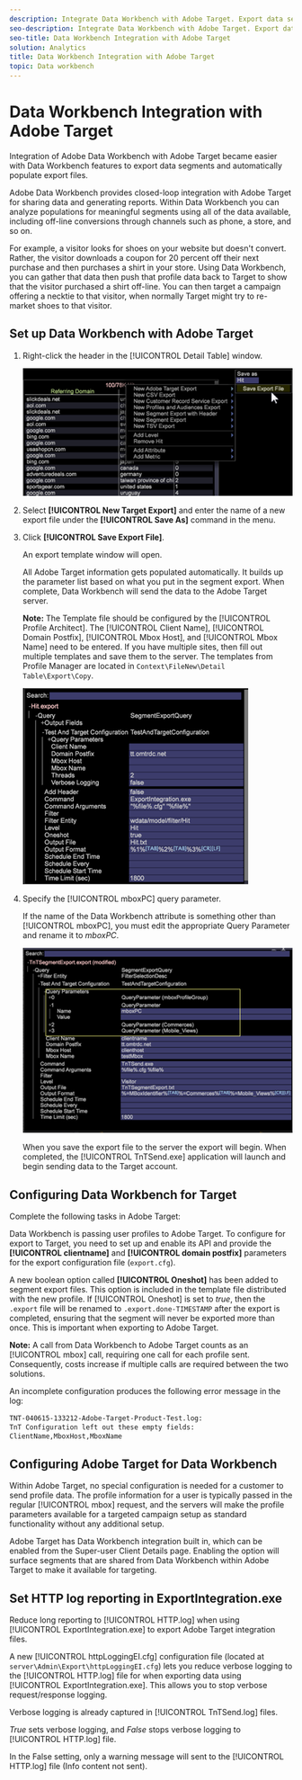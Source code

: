 ```yaml
---
description: Integrate Data Workbench with Adobe Target. Export data segments and automatically populate export files.
seo-description: Integrate Data Workbench with Adobe Target. Export data segments and automatically populate export files.
seo-title: Data Workbench Integration with Adobe Target
solution: Analytics
title: Data Workbench Integration with Adobe Target
topic: Data workbench
---
```


# Data Workbench Integration with Adobe Target

Integration of Adobe Data Workbench with Adobe Target became easier with Data Workbench features to export data segments and automatically populate export files.

Adobe Data Workbench provides closed-loop integration with Adobe Target for sharing data and generating reports. Within Data Workbench you can analyze populations for meaningful segments using all of the data available, including off-line conversions through channels such as phone, a store, and so on.

For example, a visitor looks for shoes on your website but doesn't convert. Rather, the visitor downloads a coupon for 20 percent off their next purchase and then purchases a shirt in your store. Using Data Workbench, you can gather that data then push that profile data back to Target to show that the visitor purchased a shirt off-line. You can then target a campaign offering a necktie to that visitor, when normally Target might try to re-market shoes to that visitor.

## Set up Data Workbench with Adobe Target

1. Right-click the header in the [!UICONTROL Detail Table] window.

    ![](assets/insight-to-tnt.png)

1. Select **[!UICONTROL New Target Export]** and enter the name of a new export file under the **[!UICONTROL Save As]** command in the menu.

1. Click **[!UICONTROL Save Export File]**.

    An export template window will open.

    All Adobe Target information gets populated automatically. It builds up the parameter list based on what you put in the segment export. When complete, Data Workbench will send the data to the Adobe Target server.

    **Note:** The Template file should be configured by the [!UICONTROL Profile Architect]. The [!UICONTROL Client Name], [!UICONTROL Domain Postfix], [!UICONTROL Mbox Host], and [!UICONTROL Mbox Name] need to be entered. If you have multiple sites, then fill out multiple templates and save them to the server. The templates from Profile Manager are located in `Context\FileNew\Detail Table\Export\Copy`.

    ![](assets/insight-to-tnt1.png)

1. Specify the [!UICONTROL mboxPC] query parameter.

    If the name of the Data Workbench attribute is something other than [!UICONTROL mboxPC], you must edit the appropriate Query Parameter and rename it to _mboxPC_.

    ![](assets/insight-to-tnt2.png)

    When you save the export file to the server the export will begin. When completed, the [!UICONTROL TnTSend.exe] application will launch and begin sending data to the Target account.

## Configuring Data Workbench for Target

Complete the following tasks in Adobe Target:

Data Workbench is passing user profiles to Adobe Target. To configure for export to Target, you need to set up and enable its API and provide the **[!UICONTROL clientname]** and **[!UICONTROL domain postfix]** parameters for the export configuration file (`export.cfg`).

A new boolean option called **[!UICONTROL Oneshot]** has been added to segment export files. This option is included in the template file distributed with the new profile. If [!UICONTROL Oneshot] is set to _true_, then the `.export` file will be renamed to `.export.done-TIMESTAMP` after the export is completed, ensuring that the segment will never be exported more than once. This is important when exporting to Adobe Target.

**Note:** A call from Data Workbench to Adobe Target counts as an [!UICONTROL mbox] call, requiring one call for each profile sent. Consequently, costs increase if multiple calls are required between the two solutions.

An incomplete configuration produces the following error message in the log:

```
TNT-040615-133212-Adobe-Target-Product-Test.log:
TnT Configuration left out these empty fields:
ClientName,MboxHost,MboxName
```

## Configuring Adobe Target for Data Workbench

Within Adobe Target, no special configuration is needed for a customer to send profile data. The profile information for a user is typically passed in the regular [!UICONTROL mbox] request, and the servers will make the profile parameters available for a targeted campaign setup as standard functionality without any additional setup.

Adobe Target has Data Workbench integration built in, which can be enabled from the Super-user Client Details page. Enabling the option will surface segments that are shared from Data Workbench within Adobe Target to make it available for targeting.

## Set HTTP log reporting in ExportIntegration.exe

Reduce long reporting to [!UICONTROL HTTP.log] when using [!UICONTROL ExportIntegration.exe] to export Adobe Target integration files.

A new [!UICONTROL httpLoggingEI.cfg] configuration file (located at `server\Admin\Export\httpLoggingEI.cfg`) lets you reduce verbose logging to the [!UICONTROL HTTP.log] file for when exporting data using [!UICONTROL ExportIntegration.exe]. This allows you to stop verbose request/response logging.

Verbose logging is already captured in [!UICONTROL TnTSend.log] files.

_True_ sets verbose logging, and _False_ stops verbose logging to [!UICONTROL HTTP.log] file.

In the False setting, only a warning message will sent to the [!UICONTROL HTTP.log] file (Info content not sent).